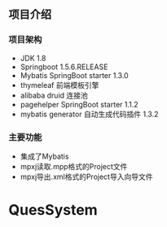 ## 项目介绍

### 项目架构
* JDK 1.8
* Springboot 1.5.6.RELEASE
* Mybatis SpringBoot starter 1.3.0
* thymeleaf 前端模板引擎
* alibaba druid 连接池
* pagehelper SpringBoot starter 1.1.2
* mybatis generator 自动生成代码插件 1.3.2


### 主要功能
* 集成了Mybatis
* mpxj读取.mpp格式的Project文件
* mpxj导出.xml格式的Project导入向导文件



# QuesSystem
